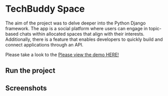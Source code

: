 # TechBuddy Space

The aim of the project was to delve deeper into the Python Django framework. The app is a social platform where users can engage in topic-based chats within allocated spaces that align with their interests. Additionally, there is a feature that enables developers to quickly build and connect applications through an API.

Please take a look to the [Please view the demo HERE!](https://youtu.be/dByv07HMY50)

## Run the project

## Screenshots
